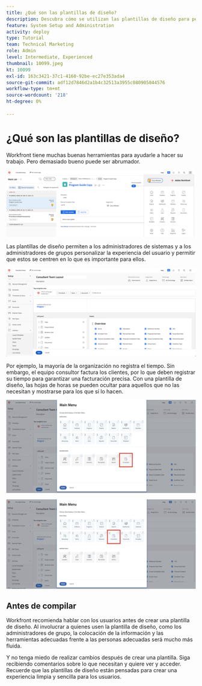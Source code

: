 ```yaml
---
title: ¿Qué son las plantillas de diseño?
description: Descubra cómo se utilizan las plantillas de diseño para personalizar lo que los usuarios ven en la interfaz.
feature: System Setup and Administration
activity: deploy
type: Tutorial
team: Technical Marketing
role: Admin
level: Intermediate, Experienced
thumbnail: 10099.jpeg
kt: 10099
exl-id: 163c3421-37c1-4160-92be-ec27e353ada4
source-git-commit: adf12d7846d2a1b4c32513a3955c080905044576
workflow-type: tm+mt
source-wordcount: '218'
ht-degree: 0%

---
```


# ¿Qué son las plantillas de diseño?

Workfront tiene muchas buenas herramientas para ayudarle a hacer su trabajo. Pero demasiado bueno puede ser abrumador.

![Inicio y menú principal](assets/what-are-layout-templates-01.png)

Las plantillas de diseño permiten a los administradores de sistemas y a los administradores de grupos personalizar la experiencia del usuario y permitir que estos se centren en lo que es importante para ellos.

![Inicio y menú principal](assets/what-are-layout-templates-02.png)

Por ejemplo, la mayoría de la organización no registra el tiempo. Sin embargo, el equipo consultor factura los clientes, por lo que deben registrar su tiempo para garantizar una facturación precisa. Con una plantilla de diseño, las hojas de horas se pueden ocultar para aquellos que no las necesitan y mostrarse para los que sí lo hacen.

![Inicio y menú principal](assets/what-are-layout-templates-03.png)

![Inicio y menú principal](assets/what-are-layout-templates-04.png)


## Antes de compilar

Workfront recomienda hablar con los usuarios antes de crear una plantilla de diseño. Al involucrar a quienes usen la plantilla de diseño, como los administradores de grupo, la colocación de la información y las herramientas adecuadas frente a las personas adecuadas será mucho más fluida.

Y no tenga miedo de realizar cambios después de crear una plantilla. Siga recibiendo comentarios sobre lo que necesitan y quiere ver y acceder. Recuerde que las plantillas de diseño están pensadas para crear una experiencia limpia y sencilla para los usuarios.
